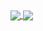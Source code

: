 <a href="https://github.com/hacker1024">
  <img align="center" src="https://github-readme-stats.vercel.app/api?username=hacker1024&show_icons=true&theme=nord&include_all_commits=true)](https://github.com/hacker1024" />
</a>
<a href="https://github.com/hacker1024">
  <img align="center" src="https://github-readme-stats.vercel.app/api/top-langs/?username=hacker1024&langs_count=7&theme=nord&layout=compact&hide=asl" />
</a>
